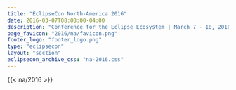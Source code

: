 ```yaml
---
title: "EclipseCon North-America 2016"
date: 2016-03-07T08:00:00-04:00
description: "Conference for the Eclipse Ecosystem | March 7 - 10, 2016 | Reston, Virginia"
page_favicon: "2016/na/favicon.png"
footer_logo: "footer_logo.png"
type: "eclipsecon"
layout: "section"
eclipsecon_archive_css: "na-2016.css"
---
```


{{< na/2016 >}}
